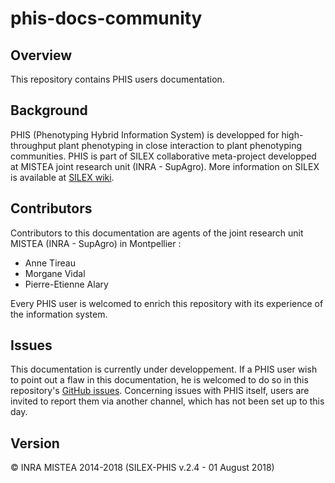 # phis-docs-community

## Overview
This repository contains PHIS users documentation.

## Background
PHIS (Phenotyping Hybrid Information System) is developped for high-throughput plant phenotyping in close interaction to plant phenotyping communities.
PHIS is part of SILEX collaborative meta-project developped at MISTEA joint research unit (INRA - SupAgro).
More information on SILEX is available at [SILEX wiki](https://mulcyber.toulouse.inra.fr/plugins/mediawiki/wiki/silex/index.php/Accueil "SILEX wiki Main Page").

## Contributors
Contributors to this documentation are agents of the joint research unit MISTEA (INRA - SupAgro) in Montpellier :
- Anne Tireau
- Morgane Vidal
- Pierre-Etienne Alary

Every PHIS user is welcomed to enrich this repository with its experience of the information system.

## Issues
This documentation is currently under developpement.
If a PHIS user wish to point out a flaw in this documentation, he is welcomed to do so in this repository's [GitHub issues](https://github.com/OpenSILEX/phis2-docs-community/issues).
Concerning issues with PHIS itself, users are invited to report them via another channel, which has not been set up to this day.

## Version
&copy; INRA MISTEA 2014-2018 (SILEX-PHIS v.2.4 - 01 August 2018)
